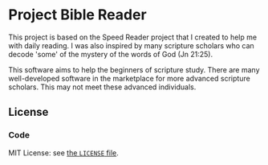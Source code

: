 # Project Bible Reader
This project is based on the Speed Reader project that I created to help me with daily reading. I was also inspired by many scripture scholars who can decode 'some' of the mystery of the words of God (Jn 21:25).

This software aims to help the beginners of scripture study. There are many well-developed software in the marketplace for more advanced scripture scholars. This may not meet these advanced individuals.

## License

### Code

MIT License: see [the `LICENSE` file](https://github.com/drkiet/biblereader/blob/master/LICENSE).